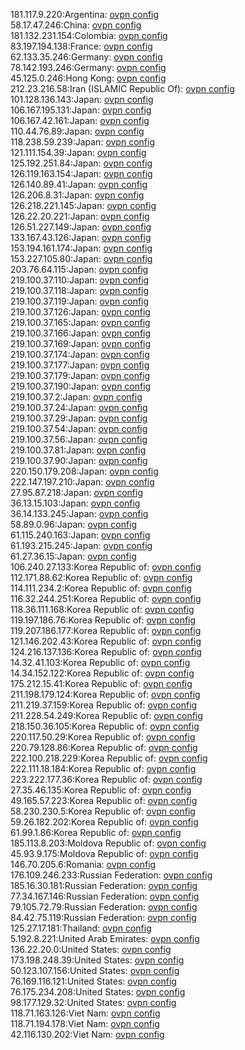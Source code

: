 181.117.9.220:Argentina: [ovpn config](vpn/181_117_9_220.ovpn)  
58.17.47.246:China: [ovpn config](vpn/58_17_47_246.ovpn)  
181.132.231.154:Colombia: [ovpn config](vpn/181_132_231_154.ovpn)  
83.197.194.138:France: [ovpn config](vpn/83_197_194_138.ovpn)  
62.133.35.246:Germany: [ovpn config](vpn/62_133_35_246.ovpn)  
78.142.193.246:Germany: [ovpn config](vpn/78_142_193_246.ovpn)  
45.125.0.246:Hong Kong: [ovpn config](vpn/45_125_0_246.ovpn)  
212.23.216.58:Iran (ISLAMIC Republic Of): [ovpn config](vpn/212_23_216_58.ovpn)  
101.128.136.143:Japan: [ovpn config](vpn/101_128_136_143.ovpn)  
106.167.195.131:Japan: [ovpn config](vpn/106_167_195_131.ovpn)  
106.167.42.161:Japan: [ovpn config](vpn/106_167_42_161.ovpn)  
110.44.76.89:Japan: [ovpn config](vpn/110_44_76_89.ovpn)  
118.238.59.239:Japan: [ovpn config](vpn/118_238_59_239.ovpn)  
121.111.154.39:Japan: [ovpn config](vpn/121_111_154_39.ovpn)  
125.192.251.84:Japan: [ovpn config](vpn/125_192_251_84.ovpn)  
126.119.163.154:Japan: [ovpn config](vpn/126_119_163_154.ovpn)  
126.140.89.41:Japan: [ovpn config](vpn/126_140_89_41.ovpn)  
126.206.8.31:Japan: [ovpn config](vpn/126_206_8_31.ovpn)  
126.218.221.145:Japan: [ovpn config](vpn/126_218_221_145.ovpn)  
126.22.20.221:Japan: [ovpn config](vpn/126_22_20_221.ovpn)  
126.51.227.149:Japan: [ovpn config](vpn/126_51_227_149.ovpn)  
133.167.43.126:Japan: [ovpn config](vpn/133_167_43_126.ovpn)  
153.194.161.174:Japan: [ovpn config](vpn/153_194_161_174.ovpn)  
153.227.105.80:Japan: [ovpn config](vpn/153_227_105_80.ovpn)  
203.76.64.115:Japan: [ovpn config](vpn/203_76_64_115.ovpn)  
219.100.37.110:Japan: [ovpn config](vpn/219_100_37_110.ovpn)  
219.100.37.118:Japan: [ovpn config](vpn/219_100_37_118.ovpn)  
219.100.37.119:Japan: [ovpn config](vpn/219_100_37_119.ovpn)  
219.100.37.126:Japan: [ovpn config](vpn/219_100_37_126.ovpn)  
219.100.37.165:Japan: [ovpn config](vpn/219_100_37_165.ovpn)  
219.100.37.166:Japan: [ovpn config](vpn/219_100_37_166.ovpn)  
219.100.37.169:Japan: [ovpn config](vpn/219_100_37_169.ovpn)  
219.100.37.174:Japan: [ovpn config](vpn/219_100_37_174.ovpn)  
219.100.37.177:Japan: [ovpn config](vpn/219_100_37_177.ovpn)  
219.100.37.179:Japan: [ovpn config](vpn/219_100_37_179.ovpn)  
219.100.37.190:Japan: [ovpn config](vpn/219_100_37_190.ovpn)  
219.100.37.2:Japan: [ovpn config](vpn/219_100_37_2.ovpn)  
219.100.37.24:Japan: [ovpn config](vpn/219_100_37_24.ovpn)  
219.100.37.29:Japan: [ovpn config](vpn/219_100_37_29.ovpn)  
219.100.37.54:Japan: [ovpn config](vpn/219_100_37_54.ovpn)  
219.100.37.56:Japan: [ovpn config](vpn/219_100_37_56.ovpn)  
219.100.37.81:Japan: [ovpn config](vpn/219_100_37_81.ovpn)  
219.100.37.90:Japan: [ovpn config](vpn/219_100_37_90.ovpn)  
220.150.179.208:Japan: [ovpn config](vpn/220_150_179_208.ovpn)  
222.147.197.210:Japan: [ovpn config](vpn/222_147_197_210.ovpn)  
27.95.87.218:Japan: [ovpn config](vpn/27_95_87_218.ovpn)  
36.13.15.103:Japan: [ovpn config](vpn/36_13_15_103.ovpn)  
36.14.133.245:Japan: [ovpn config](vpn/36_14_133_245.ovpn)  
58.89.0.96:Japan: [ovpn config](vpn/58_89_0_96.ovpn)  
61.115.240.163:Japan: [ovpn config](vpn/61_115_240_163.ovpn)  
61.193.215.245:Japan: [ovpn config](vpn/61_193_215_245.ovpn)  
61.27.36.15:Japan: [ovpn config](vpn/61_27_36_15.ovpn)  
106.240.27.133:Korea Republic of: [ovpn config](vpn/106_240_27_133.ovpn)  
112.171.88.62:Korea Republic of: [ovpn config](vpn/112_171_88_62.ovpn)  
114.111.234.2:Korea Republic of: [ovpn config](vpn/114_111_234_2.ovpn)  
116.32.244.251:Korea Republic of: [ovpn config](vpn/116_32_244_251.ovpn)  
118.36.111.168:Korea Republic of: [ovpn config](vpn/118_36_111_168.ovpn)  
119.197.186.76:Korea Republic of: [ovpn config](vpn/119_197_186_76.ovpn)  
119.207.186.177:Korea Republic of: [ovpn config](vpn/119_207_186_177.ovpn)  
121.146.202.43:Korea Republic of: [ovpn config](vpn/121_146_202_43.ovpn)  
124.216.137.136:Korea Republic of: [ovpn config](vpn/124_216_137_136.ovpn)  
14.32.41.103:Korea Republic of: [ovpn config](vpn/14_32_41_103.ovpn)  
14.34.152.122:Korea Republic of: [ovpn config](vpn/14_34_152_122.ovpn)  
175.212.15.41:Korea Republic of: [ovpn config](vpn/175_212_15_41.ovpn)  
211.198.179.124:Korea Republic of: [ovpn config](vpn/211_198_179_124.ovpn)  
211.219.37.159:Korea Republic of: [ovpn config](vpn/211_219_37_159.ovpn)  
211.228.54.249:Korea Republic of: [ovpn config](vpn/211_228_54_249.ovpn)  
218.150.36.105:Korea Republic of: [ovpn config](vpn/218_150_36_105.ovpn)  
220.117.50.29:Korea Republic of: [ovpn config](vpn/220_117_50_29.ovpn)  
220.79.128.86:Korea Republic of: [ovpn config](vpn/220_79_128_86.ovpn)  
222.100.218.229:Korea Republic of: [ovpn config](vpn/222_100_218_229.ovpn)  
222.111.18.184:Korea Republic of: [ovpn config](vpn/222_111_18_184.ovpn)  
223.222.177.36:Korea Republic of: [ovpn config](vpn/223_222_177_36.ovpn)  
27.35.46.135:Korea Republic of: [ovpn config](vpn/27_35_46_135.ovpn)  
49.165.57.223:Korea Republic of: [ovpn config](vpn/49_165_57_223.ovpn)  
58.230.230.5:Korea Republic of: [ovpn config](vpn/58_230_230_5.ovpn)  
59.26.182.202:Korea Republic of: [ovpn config](vpn/59_26_182_202.ovpn)  
61.99.1.86:Korea Republic of: [ovpn config](vpn/61_99_1_86.ovpn)  
185.113.8.203:Moldova Republic of: [ovpn config](vpn/185_113_8_203.ovpn)  
45.93.9.175:Moldova Republic of: [ovpn config](vpn/45_93_9_175.ovpn)  
146.70.205.6:Romania: [ovpn config](vpn/146_70_205_6.ovpn)  
176.109.246.233:Russian Federation: [ovpn config](vpn/176_109_246_233.ovpn)  
185.16.30.181:Russian Federation: [ovpn config](vpn/185_16_30_181.ovpn)  
77.34.167.146:Russian Federation: [ovpn config](vpn/77_34_167_146.ovpn)  
79.105.72.79:Russian Federation: [ovpn config](vpn/79_105_72_79.ovpn)  
84.42.75.119:Russian Federation: [ovpn config](vpn/84_42_75_119.ovpn)  
125.27.17.181:Thailand: [ovpn config](vpn/125_27_17_181.ovpn)  
5.192.8.221:United Arab Emirates: [ovpn config](vpn/5_192_8_221.ovpn)  
136.22.20.0:United States: [ovpn config](vpn/136_22_20_0.ovpn)  
173.198.248.39:United States: [ovpn config](vpn/173_198_248_39.ovpn)  
50.123.107.156:United States: [ovpn config](vpn/50_123_107_156.ovpn)  
76.169.116.121:United States: [ovpn config](vpn/76_169_116_121.ovpn)  
76.175.234.208:United States: [ovpn config](vpn/76_175_234_208.ovpn)  
98.177.129.32:United States: [ovpn config](vpn/98_177_129_32.ovpn)  
118.71.163.126:Viet Nam: [ovpn config](vpn/118_71_163_126.ovpn)  
118.71.194.178:Viet Nam: [ovpn config](vpn/118_71_194_178.ovpn)  
42.116.130.202:Viet Nam: [ovpn config](vpn/42_116_130_202.ovpn)  
